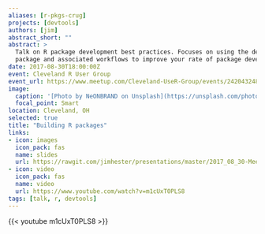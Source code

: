 ```yaml
---
aliases: [r-pkgs-crug]
projects: [devtools]
authors: [jim]
abstract_short: ""
abstract: >
  Talk on R package development best practices. Focuses on using the devtools
  package and associated workflows to improve your rate of package development.
date: 2017-08-30T18:00:00Z
event: Cleveland R User Group
event_url: https://www.meetup.com/Cleveland-UseR-Group/events/242043248/
image:
  caption: '[Photo by NeONBRAND on Unsplash](https://unsplash.com/photos/fyaTq-fIlro)'
  focal_point: Smart
location: Cleveland, OH
selected: true
title: "Building R packages"
links:
- icon: images
  icon_pack: fas
  name: slides
  url: https://rawgit.com/jimhester/presentations/master/2017_08_30-Meetup-Creating_An_R_Package/2017_08_30-Meetup-Creating_R_Packages.html
- icon: video
  icon_pack: fas
  name: video
  url: https://www.youtube.com/watch?v=m1cUxT0PLS8
tags: [talk, r, devtools]
---
```


{{< youtube m1cUxT0PLS8 >}}
